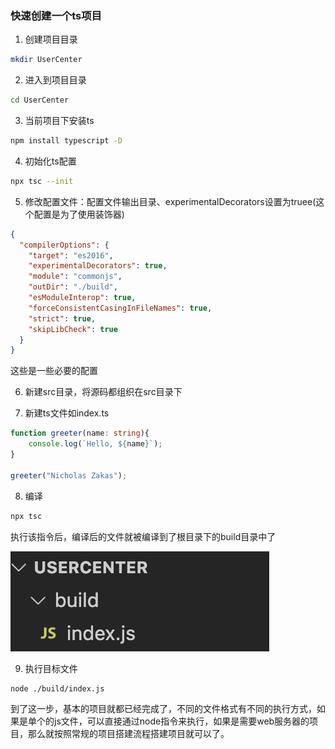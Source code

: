 ### 快速创建一个ts项目

1. 创建项目目录

```bash
mkdir UserCenter
```

2. 进入到项目目录

```bash
cd UserCenter
```

3. 当前项目下安装ts

```bash
npm install typescript -D
```

4. 初始化ts配置

```bash
npx tsc --init
```

5. 修改配置文件：配置文件输出目录、experimentalDecorators设置为truee(这个配置是为了使用装饰器)

```json
{
  "compilerOptions": {
    "target": "es2016",
    "experimentalDecorators": true,
    "module": "commonjs",
    "outDir": "./build",
    "esModuleInterop": true,
    "forceConsistentCasingInFileNames": true,
    "strict": true,
    "skipLibCheck": true
  }
}
```

这些是一些必要的配置

6. 新建src目录，将源码都组织在src目录下

7. 新建ts文件如index.ts

```ts
function greeter(name: string){
    console.log(`Hello, ${name}`);
}

greeter("Nicholas Zakas");
```

8. 编译

```bash
npx tsc
```

执行该指令后，编译后的文件就被编译到了根目录下的build目录中了

![编译后的文件](./images/i64.png)

9. 执行目标文件

```bash
node ./build/index.js
```

到了这一步，基本的项目就都已经完成了，不同的文件格式有不同的执行方式，如果是单个的js文件，可以直接通过node指令来执行，如果是需要web服务器的项目，那么就按照常规的项目搭建流程搭建项目就可以了。